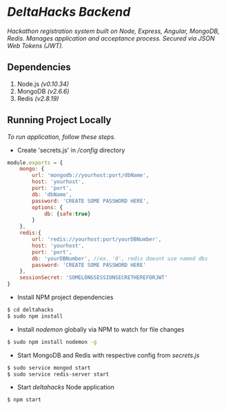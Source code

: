 # _DeltaHacks Backend_

_Hackathon registration system built on Node, Express, Angular, MongoDB, Redis. Manages application and acceptance process. Secured via JSON Web Tokens (JWT)._

## Dependencies

1. Node.js _(v0.10.34)_
2. MongoDB _(v2.6.6)_
2. Redis _(v2.8.19)_

## Running Project Locally

_To run application, follow these steps._

- Create 'secrets.js' in _/config_ directory
```javascript
module.exports = {
    mongo: {
        url: 'mongodb://yourhost:port/dbName',
        host: 'yourhost',
        port: 'port',
        db: 'dbName',
        password: 'CREATE SOME PASSWORD HERE',
        options: {
            db: {safe:true}
        }
    },
    redis:{
        url: 'redis://yourhost:port/yourDBNumber',
        host: 'yourhost',
        port: 'port',
        db: 'yourDBNumber', //ex. '0', redis doesnt use named dbs
        password: 'CREATE SOME PASSWORD HERE'
    },
    sessionSecret: 'SOMELONGSESSIONSECRETHEREFORJWT'
}
```
- Install NPM project dependencies
```bash
$ cd deltahacks
$ sudo npm install
```
- Install _nodemon_ globally via NPM to watch for file changes
```bash
$ sudo npm install nodemon -g
```
- Start MongoDB and Redis with respective config from _secrets.js_
```bash
$ sudo service mongod start
$ sudo service redis-server start
```
- Start _deltahacks_ Node application
```bash
$ npm start
```
